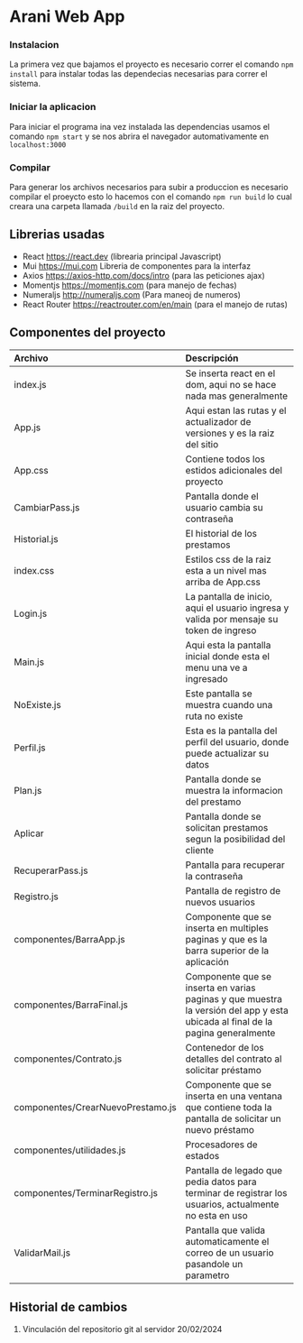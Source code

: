 # Arani Web App

### Instalacion
La primera vez que bajamos el proyecto es necesario correr el comando `npm install` para instalar todas las dependecias necesarias para correr el sistema.

### Iniciar la aplicacion
Para iniciar el programa ina vez instalada las dependencias usamos el comando `npm start` y se nos abrira el navegador automativamente en `localhost:3000`


### Compilar
Para generar los archivos necesarios para subir a produccion es necesario compilar el proeycto esto lo hacemos con el comando `npm run build` lo cual creara una carpeta llamada `/build` en la raiz del proyecto.

## Librerias usadas
* React https://react.dev (librearia principal Javascript)
* Mui https://mui.com Libreria de componentes para la interfaz
* Axios https://axios-http.com/docs/intro (para las peticiones ajax)
* Momentjs https://momentjs.com (para manejo de fechas)
* Numeraljs http://numeraljs.com (Para maneoj de numeros)
* React Router https://reactrouter.com/en/main (para el manejo de rutas)

## Componentes del proyecto

| Archivo  | Descripción |
|:---------|:------------|
|index.js|Se inserta react en el dom, aqui no se hace nada mas generalmente|
| App.js      | Aqui estan las rutas y el actualizador de versiones y es la raiz del sitio    |
| App.css        | Contiene todos los estidos adicionales del proyecto    |
| CambiarPass.js      | Pantalla donde el usuario cambia su contraseña     |
|Historial.js| El historial de los prestamos|
|index.css|Estilos css de la raiz esta a un nivel mas arriba de App.css|
|Login.js|La pantalla de inicio, aqui el usuario ingresa y valida por mensaje su token de ingreso|
|Main.js|Aqui esta la pantalla inicial donde esta el menu una ve a ingresado|
|NoExiste.js|Este pantalla se muestra cuando una ruta no existe|
|Perfil.js|Esta es la pantalla del perfil del usuario, donde puede actualizar su datos|
|Plan.js|Pantalla donde se muestra la informacion del prestamo|
|Aplicar|Pantalla donde se solicitan prestamos segun la posibilidad del cliente|
|RecuperarPass.js|Pantalla para recuperar la contraseña|
|Registro.js|Pantalla de registro de nuevos usuarios|
|componentes/BarraApp.js|Componente que se inserta en multiples paginas y que es la barra superior de la aplicación|
|componentes/BarraFinal.js|Componente que se inserta en varias paginas y que muestra la versión del app y esta ubicada al final de la pagina generalmente|
|componentes/Contrato.js|Contenedor de los detalles del contrato al solicitar préstamo|
|componentes/CrearNuevoPrestamo.js|Componente que se inserta en una ventana que contiene toda la pantalla de solicitar un nuevo préstamo|
|componentes/utilidades.js|Procesadores de estados|
|componentes/TerminarRegistro.js|Pantalla de legado que pedia datos para terminar de registrar los usuarios, actualmente no esta en uso|
|ValidarMail.js|Pantalla que valida automaticamente el correo de un usuario pasandole un parametro|

## Historial de cambios
1. Vinculación del repositorio git al servidor 20/02/2024